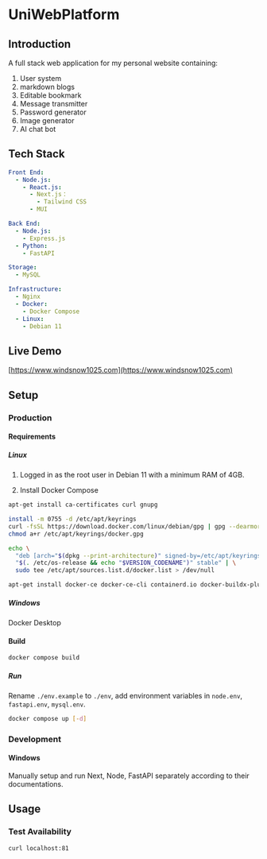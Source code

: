 # UniWebPlatform

## Introduction

A full stack web application for my personal website containing:
1. User system
2. markdown blogs
3. Editable bookmark
4. Message transmitter
5. Password generator
6. Image generator
7. AI chat bot

## Tech Stack


```yaml
Front End:
  - Node.js:
    - React.js:
      - Next.js：
        - Tailwind CSS
      - MUI
```


```yaml
Back End:
  - Node.js:
    - Express.js
  - Python:
    - FastAPI
```

```yaml
Storage:
  - MySQL
```


```yaml
Infrastructure:
  - Nginx
  - Docker:
    - Docker Compose
  - Linux:
    - Debian 11
```

## Live Demo

[https://www.windsnow1025.com](https://www.windsnow1025.com)

## Setup

### Production

#### Requirements

##### Linux

1. Logged in as the root user in Debian 11 with a minimum RAM of 4GB.

2. Install Docker Compose

```bash
apt-get install ca-certificates curl gnupg
```

```bash
install -m 0755 -d /etc/apt/keyrings
curl -fsSL https://download.docker.com/linux/debian/gpg | gpg --dearmor -o /etc/apt/keyrings/docker.gpg
chmod a+r /etc/apt/keyrings/docker.gpg
```

```bash
echo \
  "deb [arch="$(dpkg --print-architecture)" signed-by=/etc/apt/keyrings/docker.gpg] https://download.docker.com/linux/debian \
  "$(. /etc/os-release && echo "$VERSION_CODENAME")" stable" | \
  sudo tee /etc/apt/sources.list.d/docker.list > /dev/null
```

```bash
apt-get install docker-ce docker-ce-cli containerd.io docker-buildx-plugin docker-compose-plugin
```

##### Windows

Docker Desktop

#### Build

```bash
docker compose build
```

##### Run

Rename `./env.example` to `./env`, add environment variables in `node.env`, `fastapi.env`, `mysql.env`.

```bash
docker compose up [-d]
```

### Development

#### Windows

Manually setup and run Next, Node, FastAPI separately according to their documentations.

## Usage

### Test Availability

```bash
curl localhost:81
```
